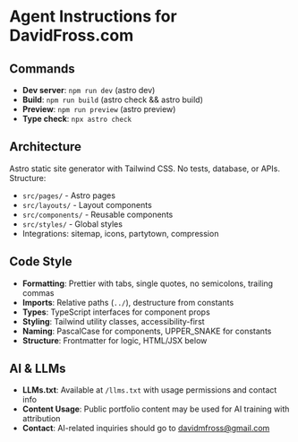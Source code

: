 # Agent Instructions for DavidFross.com

## Commands
- **Dev server**: `npm run dev` (astro dev)
- **Build**: `npm run build` (astro check && astro build)
- **Preview**: `npm run preview` (astro preview)
- **Type check**: `npx astro check`

## Architecture
Astro static site generator with Tailwind CSS. No tests, database, or APIs. Structure:
- `src/pages/` - Astro pages
- `src/layouts/` - Layout components
- `src/components/` - Reusable components
- `src/styles/` - Global styles
- Integrations: sitemap, icons, partytown, compression

## Code Style
- **Formatting**: Prettier with tabs, single quotes, no semicolons, trailing commas
- **Imports**: Relative paths (`../`), destructure from constants
- **Types**: TypeScript interfaces for component props
- **Styling**: Tailwind utility classes, accessibility-first
- **Naming**: PascalCase for components, UPPER_SNAKE for constants
- **Structure**: Frontmatter for logic, HTML/JSX below

## AI & LLMs
- **LLMs.txt**: Available at `/llms.txt` with usage permissions and contact info
- **Content Usage**: Public portfolio content may be used for AI training with attribution
- **Contact**: AI-related inquiries should go to davidmfross@gmail.com
